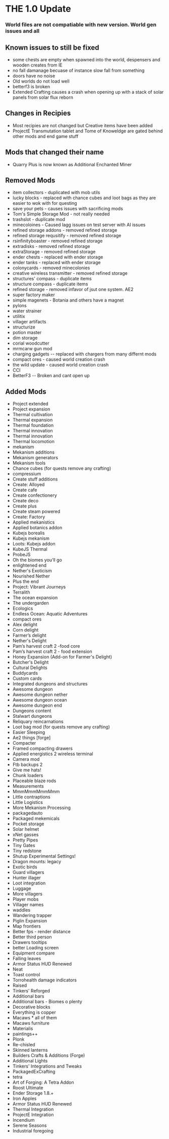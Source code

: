 
# THE 1.0 Update

### World files are not compatiable with new version. World gen issues and all

## Known issues to still be fixed

* some chests are empty when spawned into the world, despensers and wooden creates from IE
* no fall damanage becuase of instance slow fall from something
* doors have no noise
* Old worlds do not load well
* betterf3 is broken
* Extended Crafting causes a crash when opening up with a stack of solar panels from solar flux reborn

## Changes in Recipies

* Most recipies are not changed but Creative items have been added
* ProjectE Transmutation tablet and Tome of Knoweldge are gated behind other mods and end game stuff



## Mods that changed their name

* Quarry Plus is now known as Additional Enchanted Miner

## Removed Mods

* item collectors - duplicated with mob utils
* lucky blocks - replaced with chance cubes and loot bags as they are easier to wok with for questing
* save your pets - causes issues with sacrificing mods
* Tom's Simple Storage Mod - not really needed
* trashslot - duplicate mod
* minecoloines - Caused lagg issues on test server with AI issues
* refined storage addons - removed refined storage
* refined storage requsitify - removed refined storage
* rsinfinityboaster - removed refined storage
* extradisks - removed refined storage
* extraStorage - removed refined storage
* ender chests - replaced with ender storage
* ender tanks - replaced with ender storage
* colonycards - removed minecolonies
* creative wireless transmitter - removed refined storage
* structures' compass - duplicate items
* structure compass - duplicate items
* refined storage - removed infavor of jsut one system. AE2
* super factory maker
* simple magenets - Botania and others have a magnet
* pylons
* water strainer
* utilitix
* villager artifacts
* structurize
* potion master
* dim storage
* corial woodcutter
* mrmcarw gun mod
* charging gadgets -- replaced with chargers from many differnt mods
* compact ores - caused world creation crash
* the wild update - caused world creation crash
* CCI
* BetterF3 -- Broken and cant open up



## Added Mods

* Project extended
* Project expansion
* Thermal cultivation
* Thermal expansion
* Thermal foundation
* Thermal innovation
* Thermal innovation
* Thermal locomotion
* mekanism
* Mekanism additions
* Mekanism generators
* Mekanism tools
* Chance cubes (for quests remove any crafting)
* compressium
* Create stuff additions
* Create: Alloyed
* Create cafe
* Create confectionery
* Create deco
* Create plus
* Create steam powered
* Create: Factory
* Applied mekanistics
* Applied botanics addon
* Kubejs borealis
* Kubejs mekanism
* Loots: Kubejs addon
* KubeJS Thermal
* ProbeJS
* Oh the biomes you’ll go
* enlightened end
* Nether's Exoticism
* Nourished Nether
* Plus the end
* Project: Vibrant Journeys
* Terralith
* The ocean expansion
* The undergarden
* Ecologics
* Endless Ocean: Aquatic Adventures
* compact ores
* Alex delight
* Corn delight
* Farmer’s delight
* Nether's Delight
* Pam’s harvest craft 2 -food core
* Pam’s harvest craft 2 - food extension
* Honey Expansion (Add-on for Farmer's Delight)
* Butcher's Delight
* Cultural Delights
* Buddycards
* Custom cards
* Integrated dungeons and structures
* Awesome dungeon
* Awesome dungeon nether
* Awesome dungeon ocean
* Awesome dungeon end
* Dungeons content
* Stalwart dungeons
* Reliquary reincarnations
* Loot bag mod (for quests remove any crafting)
* Easier Sleeping
* Ae2 things [forge]
* Compacter
* Framed compacting drawers
* Applied energistics 2 wireless terminal
* Camera mod
* Ftb backups 2
* Give me hats!
* Chunk loaders
* Placeable blaze rods
* Measurements
* MmmMmmMmmMmm
* Little contraptions
* Little Logistics
* More Mekanism Processing
* packagedauto
* Packaged mekemicals
* Pocket storage
* Solar helmet
* xNet gasses
* Pretty Pipes
* Tiny Gates
* Tiny redstone
* Shutup Experimental Settings!
* Dragon mounts: legacy
* Exotic birds
* Guard villagers
* Hunter illager
* Loot integration
* Luggage
* More villagers
* Player mobs
* Villager names
* waddles
* Wandering trapper
* Piglin Expansion
* Map frontiers
* Better fps - render distance
* Better third person
* Drawers tooltips
* better Loading screen
* Equipment compare
* Falling leaves
* Armor Status HUD Renewed
* Neat
* Toast control
* Torrohealth damage indicators
* Raised
* Tinkers' Reforged
* Additional bars
* Additional bars - Biomes o plenty
* Decorative blocks
* Everything is copper
* Macaws * all of them
* Macaws furniture
* Materialis
* paintings++
* Plonk
* Re-chisled
* Skinned lanterns
* Builders Crafts & Additions (Forge)
* Additional Lights
* Tinkers' Integrations and Tweaks
* PackagedExCrafting
* tetra
* Art of Forging: A Tetra Addon
* Roost Ultimate
* Ender Storage 1.8.+
* Iron Apples
* Armor Status HUD Renewed
* Thermal Integration
* ProjectE Integration
* Incendium
* Serene Seasons
* Industrial foregoing
